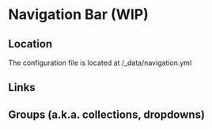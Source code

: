 # Navigation Bar (WIP)
## Location
The configuration file is located at /_data/navigation.yml
## Links
## Groups (a.k.a. collections, dropdowns)